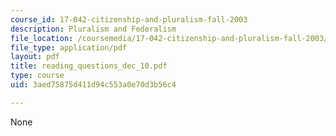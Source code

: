 ```yaml
---
course_id: 17-042-citizenship-and-pluralism-fall-2003
description: Pluralism and Federalism
file_location: /coursemedia/17-042-citizenship-and-pluralism-fall-2003/3aed75875d411d94c553a0e70d3b56c4_reading_questions_dec_10.pdf
file_type: application/pdf
layout: pdf
title: reading_questions_dec_10.pdf
type: course
uid: 3aed75875d411d94c553a0e70d3b56c4

---
```

None